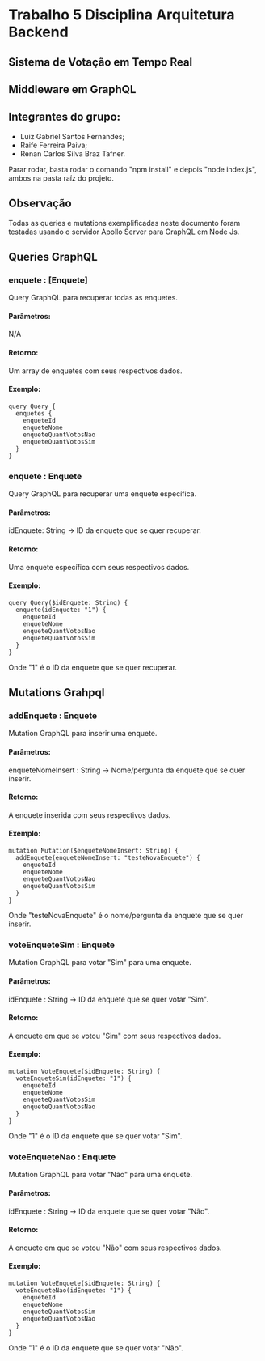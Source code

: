 # Trabalho 5 Disciplina Arquitetura Backend

## Sistema de Votação em Tempo Real

## Middleware em GraphQL

## Integrantes do grupo:

* Luiz Gabriel Santos Fernandes;
* Raife Ferreira Paiva;
* Renan Carlos Silva Braz Tafner.

Parar rodar, basta rodar o comando "npm install" e depois "node index.js", ambos na pasta raíz do projeto.

## Observação

Todas as queries e mutations exemplificadas neste documento foram testadas usando o servidor Apollo Server para GraphQL em Node Js.

## Queries GraphQL

### enquete : [Enquete]

Query GraphQL para recuperar todas as enquetes.

#### Parâmetros:

N/A

#### Retorno:

Um array de enquetes com seus respectivos dados.

#### Exemplo:

```
query Query {
  enquetes {
    enqueteId
    enqueteNome
    enqueteQuantVotosNao
    enqueteQuantVotosSim
  }
}
```

### enquete : Enquete

Query GraphQL para recuperar uma enquete específica.

#### Parâmetros:

idEnquete: String -> ID da enquete que se quer recuperar.

#### Retorno:

Uma enquete específica com seus respectivos dados.

#### Exemplo:

```
query Query($idEnquete: String) {
  enquete(idEnquete: "1") {
    enqueteId
    enqueteNome
    enqueteQuantVotosNao
    enqueteQuantVotosSim
  }
}
```

Onde "1" é o ID da enquete que se quer recuperar.

## Mutations Grahpql

### addEnquete : Enquete

Mutation GraphQL para inserir uma enquete.

#### Parâmetros:

enqueteNomeInsert : String -> Nome/pergunta da enquete que se quer inserir.

#### Retorno:

A enquete inserida com seus respectivos dados.

#### Exemplo:

```
mutation Mutation($enqueteNomeInsert: String) {
  addEnquete(enqueteNomeInsert: "testeNovaEnquete") {
    enqueteId
    enqueteNome
    enqueteQuantVotosNao
    enqueteQuantVotosSim
  }
}
```

Onde "testeNovaEnquete" é o nome/pergunta da enquete que se quer inserir.

### voteEnqueteSim : Enquete

Mutation GraphQL para votar "Sim" para uma enquete.

#### Parâmetros:

idEnquete : String -> ID da enquete que se quer votar "Sim".

#### Retorno:

A enquete em que se votou "Sim" com seus respectivos dados.

#### Exemplo:

```
mutation VoteEnquete($idEnquete: String) {
  voteEnqueteSim(idEnquete: "1") {
    enqueteId
    enqueteNome
    enqueteQuantVotosSim
    enqueteQuantVotosNao
  }
}
```

Onde "1" é o ID da enquete que se quer votar "Sim".

### voteEnqueteNao : Enquete

Mutation GraphQL para votar "Não" para uma enquete.

#### Parâmetros:

idEnquete : String -> ID da enquete que se quer votar "Não".

#### Retorno:

A enquete em que se votou "Não" com seus respectivos dados.

#### Exemplo:

```
mutation VoteEnquete($idEnquete: String) {
  voteEnqueteNao(idEnquete: "1") {
    enqueteId
    enqueteNome
    enqueteQuantVotosSim
    enqueteQuantVotosNao
  }
}
```

Onde "1" é o ID da enquete que se quer votar "Não".
